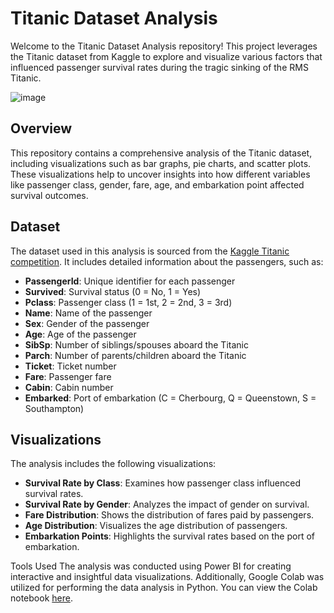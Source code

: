 # Titanic Dataset Analysis

Welcome to the Titanic Dataset Analysis repository! This project leverages the Titanic dataset from Kaggle to explore and visualize various factors that influenced passenger survival rates during the tragic sinking of the RMS Titanic.


![image](https://github.com/user-attachments/assets/2a233375-82e5-42d2-9d83-d541170d7a8a)



## Overview

This repository contains a comprehensive analysis of the Titanic dataset, including visualizations such as bar graphs, pie charts, and scatter plots. These visualizations help to uncover insights into how different variables like passenger class, gender, fare, age, and embarkation point affected survival outcomes.

## Dataset

The dataset used in this analysis is sourced from the [Kaggle Titanic competition](https://www.kaggle.com/c/titanic/data). It includes detailed information about the passengers, such as:

- **PassengerId**: Unique identifier for each passenger
- **Survived**: Survival status (0 = No, 1 = Yes)
- **Pclass**: Passenger class (1 = 1st, 2 = 2nd, 3 = 3rd)
- **Name**: Name of the passenger
- **Sex**: Gender of the passenger
- **Age**: Age of the passenger
- **SibSp**: Number of siblings/spouses aboard the Titanic
- **Parch**: Number of parents/children aboard the Titanic
- **Ticket**: Ticket number
- **Fare**: Passenger fare
- **Cabin**: Cabin number
- **Embarked**: Port of embarkation (C = Cherbourg, Q = Queenstown, S = Southampton)

## Visualizations

The analysis includes the following visualizations:

- **Survival Rate by Class**: Examines how passenger class influenced survival rates.
- **Survival Rate by Gender**: Analyzes the impact of gender on survival.
- **Fare Distribution**: Shows the distribution of fares paid by passengers.
- **Age Distribution**: Visualizes the age distribution of passengers.
- **Embarkation Points**: Highlights the survival rates based on the port of embarkation.

Tools Used
The analysis was conducted using Power BI for creating interactive and insightful data visualizations. Additionally, Google Colab was utilized for performing the data analysis in Python. You can view the Colab notebook [here](https://colab.research.google.com/drive/1XRnh-wwdbxNaRnU3ZwZymTdPbX87HaaV?usp=sharing).
